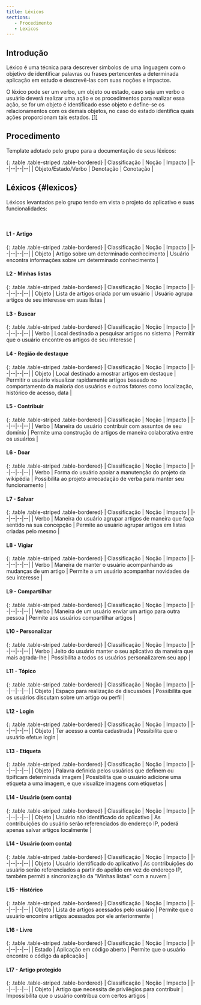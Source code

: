 ```yaml
---
title: Léxicos
sections:
   - Procedimento
   - Lexicos
---
```


## Introdução

Léxico é uma técnica para descrever símbolos de uma linguagem com o objetivo de identificar palavras ou frases pertencentes a determinada aplicação em estudo e descrevê-las com suas noções e  impactos.

O léxico pode ser um verbo, um objeto ou estado, caso seja um verbo o usuário deverá realizar uma ação e os procedimentos para realizar essa ação, se for um objeto é identificado esse objeto e define-se os relacionamentos com os demais objetos, no caso do estado identifica quais ações proporcionam tais estados. [[1]](#label1)

## Procedimento

Template adotado pelo grupo para a documentação de seus léxicos:

<div class="table-responsive">

{: .table .table-striped .table-bordered}
| Classificação | Noção | Impacto | 
|--|--|--|--|
| Objeto/Estado/Verbo | Denotação | Conotação |

</div>

## Léxicos {#lexicos}

Léxicos levantados pelo grupo tendo em vista o projeto do aplicativo e suas funcionalidades:

<br/>


#### L1 - Artigo

<div class="table-responsive">

{: .table .table-striped .table-bordered}
| Classificação | Noção | Impacto | 
|--|--|--|--|
| Objeto | Artigo sobre um determinado conhecimento | Usuário encontra informações sobre um determinado conhecimento |

</div>

#### L2 - Minhas listas

<div class="table-responsive">

{: .table .table-striped .table-bordered}
| Classificação | Noção | Impacto | 
|--|--|--|--|
| Objeto | Lista de artigos criada por um usuário | Usuário agrupa artigos de seu interesse em suas listas |

</div>

#### L3 - Buscar

<div class="table-responsive">

{: .table .table-striped .table-bordered}
| Classificação | Noção | Impacto | 
|--|--|--|--|
| Verbo | Local destinado a pesquisar artigos no sistema | Permitir que o usuário encontre os artigos de seu interesse |

</div>

#### L4 - Região de destaque

<div class="table-responsive">

{: .table .table-striped .table-bordered}
| Classificação | Noção | Impacto | 
|--|--|--|--|
| Objeto | Local destinado a mostrar artigos em destaque | Permitir o usuário visualizar rapidamente artigos baseado no comportamento da maioria dos usuários e outros fatores como localização, histórico de acesso, data |

</div>

#### L5 - Contribuir

<div class="table-responsive">

{: .table .table-striped .table-bordered}
| Classificação | Noção | Impacto | 
|--|--|--|--|
| Verbo | Maneira do usuário contribuir com assuntos de seu domínio | Permite uma construção de artigos de maneira colaborativa entre os usuários |

</div>

#### L6 - Doar

<div class="table-responsive">

{: .table .table-striped .table-bordered}
| Classificação | Noção | Impacto | 
|--|--|--|--|
| Verbo | Forma do usuário apoiar a manutenção do projeto da wikipédia | Possibilita ao projeto arrecadação de verba para manter seu funcionamento |

</div>

#### L7 - Salvar

<div class="table-responsive">

{: .table .table-striped .table-bordered}
| Classificação | Noção | Impacto | 
|--|--|--|--|
| Verbo | Maneira do usuário agrupar artigos de maneira que faça sentido na sua concepção |  Permite ao usuário agrupar artigos em listas criadas pelo mesmo |

</div>

#### L8 - Vigiar

<div class="table-responsive">

{: .table .table-striped .table-bordered}
| Classificação | Noção | Impacto | 
|--|--|--|--|
| Verbo | Maneira de manter o usuário acompanhando as mudanças de um artigo |  Permite a um usuário acompanhar novidades de seu interesse |

</div>

#### L9 - Compartilhar

<div class="table-responsive">

{: .table .table-striped .table-bordered}
| Classificação | Noção | Impacto | 
|--|--|--|--|
| Verbo | Maneira de um usuário enviar um artigo para outra pessoa |  Permite aos usuários compartilhar artigos |

</div>

#### L10 - Personalizar

<div class="table-responsive">

{: .table .table-striped .table-bordered}
| Classificação | Noção | Impacto | 
|--|--|--|--|
| Verbo | Jeito do usuário manter o seu aplicativo da maneira que mais agrada-lhe |  Possibilita a todos os usuários personalizarem seu app |

</div>

#### L11 - Tópico

<div class="table-responsive">

{: .table .table-striped .table-bordered}
| Classificação | Noção | Impacto | 
|--|--|--|--|
| Objeto | Espaço para realização de discussões |  Possibilita que os usuários discutam sobre um artigo ou perfil |

</div>

#### L12 - Login

<div class="table-responsive">

{: .table .table-striped .table-bordered}
| Classificação | Noção | Impacto | 
|--|--|--|--|
| Objeto | Ter acesso a conta cadastrada |  Possibilita que o usuário efetue login |

</div>

#### L13 - Etiqueta

<div class="table-responsive">

{: .table .table-striped .table-bordered}
| Classificação | Noção | Impacto | 
|--|--|--|--|
| Objeto | Palavra definida pelos usuários que definem ou tipificam determinada imagem |  Possibilita que o usuário adicione uma etiqueta a uma imagem, e que visualize imagens com etiquetas |

</div>

#### L14 - Usuário (sem conta)

<div class="table-responsive">

{: .table .table-striped .table-bordered}
| Classificação | Noção | Impacto | 
|--|--|--|--|
| Objeto | Usuário não identificado do aplicativo |  As contribuições do usuário serão referenciados do endereço IP, poderá apenas salvar artigos localmente |

</div>

#### L14 - Usuário (com conta)

<div class="table-responsive">

{: .table .table-striped .table-bordered}
| Classificação | Noção | Impacto | 
|--|--|--|--|
| Objeto | Usuário identificado do aplicativo |  As contribuições do usuário serão referenciados a partir do apelido em vez do endereço IP, também permiti a sincronização da "Minhas listas" com a nuvem |

</div>

#### L15 - Histórico

<div class="table-responsive">

{: .table .table-striped .table-bordered}
| Classificação | Noção | Impacto | 
|--|--|--|--|
| Objeto | Lista de artigos acessados pelo usuário |  Permite que o usuário encontre artigos acessados por ele anteriormente |

</div>

#### L16 - Livre

<div class="table-responsive">

{: .table .table-striped .table-bordered}
| Classificação | Noção | Impacto | 
|--|--|--|--|
| Estado | Aplicação em código aberto |  Permite que o usuário encontre o código da aplicação |

</div>

#### L17 - Artigo protegido

<div class="table-responsive">

{: .table .table-striped .table-bordered}
| Classificação | Noção | Impacto | 
|--|--|--|--|
| Objeto | Artigo que necessita de privilégios para contribuir |  Impossibilita que o usuário contribua com certos artigos |

</div>